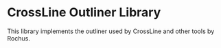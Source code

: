 # CrossLine Outliner Library

This library implements the outliner used by CrossLine and other tools by Rochus. 


